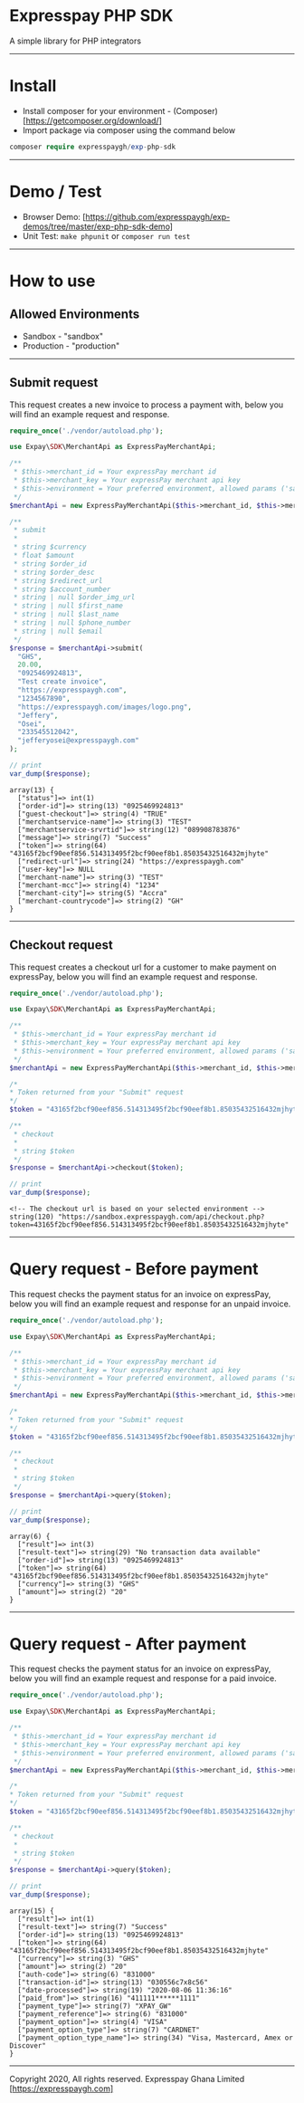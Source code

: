 # Expresspay PHP SDK

A simple library for PHP integrators

------------------

# Install

* Install composer for your environment - (Composer)[https://getcomposer.org/download/]
* Import package via composer using the command below
```php
composer require expresspaygh/exp-php-sdk
```

-------------------

# Demo / Test

* Browser Demo: [https://github.com/expresspaygh/exp-demos/tree/master/exp-php-sdk-demo]
* Unit Test: `make phpunit` or `composer run test`

-------------------

# How to use

## Allowed Environments

* Sandbox - "sandbox"
* Production - "production"

-------------------

## Submit request

This request creates a new invoice to process a payment with, below you will find an example request and response.

```php
require_once('./vendor/autoload.php');

use Expay\SDK\MerchantApi as ExpressPayMerchantApi;

/**
 * $this->merchant_id = Your expressPay merchant id
 * $this->merchant_key = Your expressPay merchant api key
 * $this->environment = Your preferred environment, allowed params ('sandbox' or 'production')
 */
$merchantApi = new ExpressPayMerchantApi($this->merchant_id, $this->merchant_key, $this->environment);

/**
 * submit
 *
 * string $currency
 * float $amount
 * string $order_id
 * string $order_desc
 * string $redirect_url
 * string $account_number
 * string | null $order_img_url
 * string | null $first_name
 * string | null $last_name
 * string | null $phone_number
 * string | null $email
 */
$response = $merchantApi->submit(
  "GHS",
  20.00,
  "0925469924813",
  "Test create invoice",
  "https://expresspaygh.com",
  "1234567890",
  "https://expresspaygh.com/images/logo.png",
  "Jeffery",
  "Osei",
  "233545512042",
  "jefferyosei@expresspaygh.com"
);

// print
var_dump($response);
```

```
array(13) {
  ["status"]=> int(1)
  ["order-id"]=> string(13) "0925469924813"
  ["guest-checkout"]=> string(4) "TRUE"
  ["merchantservice-name"]=> string(3) "TEST"
  ["merchantservice-srvrtid"]=> string(12) "089908783876"
  ["message"]=> string(7) "Success"
  ["token"]=> string(64) "43165f2bcf90eef856.514313495f2bcf90eef8b1.85035432516432mjhyte"
  ["redirect-url"]=> string(24) "https://expresspaygh.com"
  ["user-key"]=> NULL
  ["merchant-name"]=> string(3) "TEST"
  ["merchant-mcc"]=> string(4) "1234"
  ["merchant-city"]=> string(5) "Accra"
  ["merchant-countrycode"]=> string(2) "GH"
}
```

--------------------

## Checkout request

This request creates a checkout url for a customer to make payment on expressPay, below you will find an example request and response.

```php
require_once('./vendor/autoload.php');

use Expay\SDK\MerchantApi as ExpressPayMerchantApi;

/**
 * $this->merchant_id = Your expressPay merchant id
 * $this->merchant_key = Your expressPay merchant api key
 * $this->environment = Your preferred environment, allowed params ('sandbox' or 'production')
 */
$merchantApi = new ExpressPayMerchantApi($this->merchant_id, $this->merchant_key, $this->environment);

/*
* Token returned from your "Submit" request
*/
$token = "43165f2bcf90eef856.514313495f2bcf90eef8b1.85035432516432mjhyte";

/**
 * checkout
 *
 * string $token
 */
$response = $merchantApi->checkout($token);

// print
var_dump($response);
```

```
<!-- The checkout url is based on your selected environment -->
string(120) "https://sandbox.expresspaygh.com/api/checkout.php?token=43165f2bcf90eef856.514313495f2bcf90eef8b1.85035432516432mjhyte"
```

-------------------

# Query request - Before payment

This request checks the payment status for an invoice on expressPay, below you will find an example request and response for 
an unpaid invoice.

```php
require_once('./vendor/autoload.php');

use Expay\SDK\MerchantApi as ExpressPayMerchantApi;

/**
 * $this->merchant_id = Your expressPay merchant id
 * $this->merchant_key = Your expressPay merchant api key
 * $this->environment = Your preferred environment, allowed params ('sandbox' or 'production')
 */
$merchantApi = new ExpressPayMerchantApi($this->merchant_id, $this->merchant_key, $this->environment);

/*
* Token returned from your "Submit" request
*/
$token = "43165f2bcf90eef856.514313495f2bcf90eef8b1.85035432516432mjhyte";

/**
 * checkout
 *
 * string $token
 */
$response = $merchantApi->query($token);

// print
var_dump($response);
```

```
array(6) {
  ["result"]=> int(3)
  ["result-text"]=> string(29) "No transaction data available"
  ["order-id"]=> string(13) "0925469924813"
  ["token"]=> string(64) "43165f2bcf90eef856.514313495f2bcf90eef8b1.85035432516432mjhyte"
  ["currency"]=> string(3) "GHS"
  ["amount"]=> string(2) "20"
}
```

-------------------

# Query request - After payment

This request checks the payment status for an invoice on expressPay, below you will find an example request and response for 
a paid invoice.

```php
require_once('./vendor/autoload.php');

use Expay\SDK\MerchantApi as ExpressPayMerchantApi;

/**
 * $this->merchant_id = Your expressPay merchant id
 * $this->merchant_key = Your expressPay merchant api key
 * $this->environment = Your preferred environment, allowed params ('sandbox' or 'production')
 */
$merchantApi = new ExpressPayMerchantApi($this->merchant_id, $this->merchant_key, $this->environment);

/*
* Token returned from your "Submit" request
*/
$token = "43165f2bcf90eef856.514313495f2bcf90eef8b1.85035432516432mjhyte";

/**
 * checkout
 *
 * string $token
 */
$response = $merchantApi->query($token);

// print
var_dump($response);
```

```
array(15) {
  ["result"]=> int(1)
  ["result-text"]=> string(7) "Success"
  ["order-id"]=> string(13) "0925469924813"
  ["token"]=> string(64) "43165f2bcf90eef856.514313495f2bcf90eef8b1.85035432516432mjhyte"
  ["currency"]=> string(3) "GHS"
  ["amount"]=> string(2) "20"
  ["auth-code"]=> string(6) "831000"
  ["transaction-id"]=> string(13) "030556c7x8c56"
  ["date-processed"]=> string(19) "2020-08-06 11:36:16"
  ["paid_from"]=> string(16) "411111******1111"
  ["payment_type"]=> string(7) "XPAY_GW"
  ["payment_reference"]=> string(6) "831000"
  ["payment_option"]=> string(4) "VISA"
  ["payment_option_type"]=> string(7) "CARDNET"
  ["payment_option_type_name"]=> string(34) "Visa, Mastercard, Amex or Discover"
}
```

----------------------

Copyright 2020, All rights reserved. Expresspay Ghana Limited [https://expresspaygh.com]
